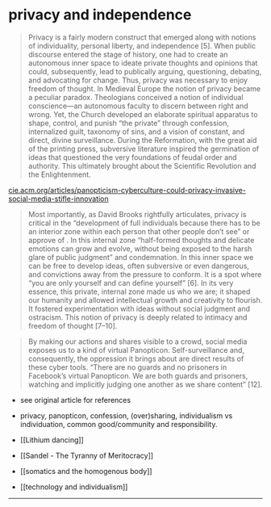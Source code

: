 # privacy and independence 

> Privacy is a fairly modern construct that emerged along with notions of individuality, personal liberty, and independence [5]. When public discourse entered the stage of history, one had to create an autonomous inner space to ideate private thoughts and opinions that could, subsequently, lead to publically arguing, questioning, debating, and advocating for change. Thus, privacy was necessary to enjoy freedom of thought. In Medieval Europe the notion of privacy became a peculiar paradox. Theologians conceived a notion of individual conscience—an autonomous faculty to discern between right and wrong. Yet, the Church developed an elaborate spiritual apparatus to shape, control, and punish “the private” through confession, internalized guilt, taxonomy of sins, and a vision of constant, and direct, divine surveillance. During the Reformation, with the great aid of the printing press, subversive literature inspired the germination of ideas that questioned the very foundations of feudal order and authority. This ultimately brought about the Scientific Revolution and the Enlightenment.

[cie.acm.org/articles/panopticism-cyberculture-could-privacy-invasive-social-media-stifle-innovation](https://cie.acm.org/articles/panopticism-cyberculture-could-privacy-invasive-social-media-stifle-innovation/)

> Most importantly, as David Brooks rightfully articulates, privacy is critical in the “development of full individuals because there has to be an interior zone within each person that other people don’t see” or approve of . In this internal zone “half-formed thoughts and delicate emotions can grow and evolve, without being exposed to the harsh glare of public judgment” and condemnation. In this inner space we can be free to develop ideas, often subversive or even dangerous, and convictions away from the pressure to conform. It is a spot where “you are only yourself and can define yourself” [6]. In its very essence, this private, internal zone made us who we are; it shaped our humanity and allowed intellectual growth and creativity to flourish. It fostered experimentation with ideas without social judgment and ostracism. This notion of privacy is deeply related to intimacy and freedom of thought [7–10].

> By making our actions and shares visible to a crowd, social media exposes us to a kind of virtual Panopticon. Self-surveillance and, consequently, the oppression it brings about are direct results of these cyber tools. “There are no guards and no prisoners in Facebook’s virtual Panopticon. We are both guards and prisoners, watching and implicitly judging one another as we share content” [12]. 

- see original article for references 
 
- privacy, panopticon, confession, (over)sharing, individualism vs individuation, common good/community and responsibility. 
- [[Lithium dancing]]
- [[Sandel - The Tyranny of Meritocracy]]
- [[somatics and the homogenous body]]
- [[technology and individualism]]

---
 